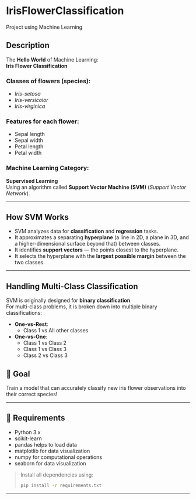 # IrisFlowerClassification
Project using Machine Learning

## Description

The **Hello World** of Machine Learning:  
**Iris Flower Classification**

### Classes of flowers (species):
- *Iris-setosa*
- *Iris-versicolor*
- *Iris-virginica*

### Features for each flower:
- Sepal length
- Sepal width
- Petal length
- Petal width

### Machine Learning Category:
**Supervised Learning**  
Using an algorithm called **Support Vector Machine (SVM)** (*Support Vector Network*).

---

## How SVM Works
- SVM analyzes data for **classification** and **regression** tasks.
- It approximates a separating **hyperplane** (a line in 2D, a plane in 3D, and a higher-dimensional surface beyond that) between classes.
- It identifies **support vectors** — the points closest to the hyperplane.
- It selects the hyperplane with the **largest possible margin** between the two classes.

---

## Handling Multi-Class Classification
SVM is originally designed for **binary classification**.  
For multi-class problems, it is broken down into multiple binary classifications:

- **One-vs-Rest**:
  - Class 1 vs All other classes
- **One-vs-One**:
  - Class 1 vs Class 2
  - Class 1 vs Class 3
  - Class 2 vs Class 3

## 🚀 Goal
Train a model that can accurately classify new iris flower observations into their correct species!

---

## 📎 Requirements
- Python 3.x
- scikit-learn
- pandas helps to load data 
- matplotlib for data visualization 
- numpy for computational operations 
- seaborn for data visualization 

> Install all dependencies using:
> ```bash
> pip install -r requirements.txt
> ```

---